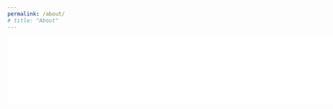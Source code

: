 ```yaml
---
permalink: /about/
# title: "About"
---
```


<embed src="raj_resume_20240406.pdf" type="application/pdf" width="150%"/>